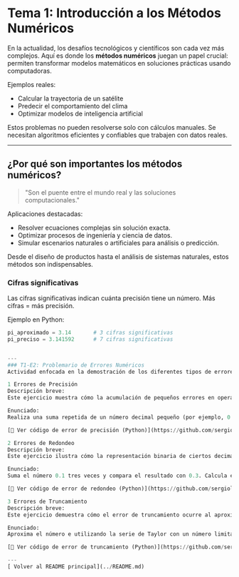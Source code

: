 # Tema 1: Introducción a los Métodos Numéricos

En la actualidad, los desafíos tecnológicos y científicos son cada vez más complejos. Aquí es donde los **métodos numéricos** juegan un papel crucial: permiten transformar modelos matemáticos en soluciones prácticas usando computadoras.

Ejemplos reales:
- Calcular la trayectoria de un satélite 
- Predecir el comportamiento del clima 
- Optimizar modelos de inteligencia artificial 

Estos problemas no pueden resolverse solo con cálculos manuales. Se necesitan algoritmos eficientes y confiables que trabajen con datos reales.

---

## ¿Por qué son importantes los métodos numéricos?

> "Son el puente entre el mundo real y las soluciones computacionales."

Aplicaciones destacadas:
- Resolver ecuaciones complejas sin solución exacta.
- Optimizar procesos de ingeniería y ciencia de datos.
- Simular escenarios naturales o artificiales para análisis o predicción.

Desde el diseño de productos hasta el análisis de sistemas naturales, estos métodos son indispensables.

### Cifras significativas

Las cifras significativas indican cuánta precisión tiene un número. Más cifras = más precisión.

Ejemplo en Python:

```python
pi_aproximado = 3.14       # 3 cifras significativas
pi_preciso = 3.141592      # 7 cifras significativas


---
### T1-E2: Problemario de Errores Numéricos
Actividad enfocada en la demostración de los diferentes tipos de errores en métodos numéricos, así como una explicación de estos.

1️ Errores de Precisión
Descripción breve:
Este ejercicio muestra cómo la acumulación de pequeños errores en operaciones repetidas puede llevar a resultados ligeramente diferentes de los esperados, debido a la representación finita de los números en la computadora.

Enunciado:
Realiza una suma repetida de un número decimal pequeño (por ejemplo, 0.0001) muchas veces y compara el resultado obtenido con el valor esperado. Calcula el error absoluto y relativo.

[🔗 Ver código de error de precisión (Python)](https://github.com/sergiolb27/Metodos-Numericos-/blob/40045f9d503ccc2f1d14b517ff6b6ddf8f041ae4/codigos/tema1/Error%20de%20precision.py)

2️ Errores de Redondeo
Descripción breve:
Este ejercicio ilustra cómo la representación binaria de ciertos decimales (como 0.1) puede causar pequeñas discrepancias en los cálculos, generando errores de redondeo.

Enunciado:
Suma el número 0.1 tres veces y compara el resultado con 0.3. Calcula el error absoluto y relativo.

[🔗 Ver código de error de redondeo (Python)](https://github.com/sergiolb27/Metodos-Numericos-/blob/40045f9d503ccc2f1d14b517ff6b6ddf8f041ae4/codigos/tema1/Error%20de%20redondeo.py)

3️ Errores de Truncamiento
Descripción breve:
Este ejercicio demuestra cómo el error de truncamiento ocurre al aproximar una serie infinita (como la de Taylor para e) usando un número finito de términos.

Enunciado:
Aproxima el número e utilizando la serie de Taylor con un número limitado de términos. Compara el valor aproximado con el valor real y calcula el error absoluto y relativo.

[🔗 Ver código de error de truncamiento (Python)](https://github.com/sergiolb27/Metodos-Numericos-/blob/40045f9d503ccc2f1d14b517ff6b6ddf8f041ae4/codigos/tema1/Error%20de%20truncamiento.py)

---
[ Volver al README principal](../README.md)
